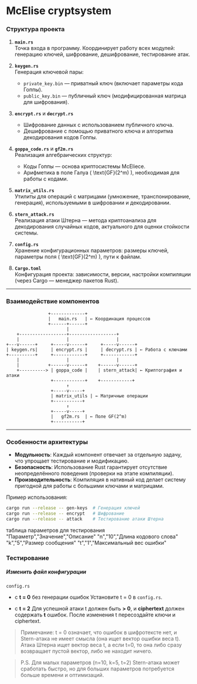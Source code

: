 # McElise cryptsystem


### **Структура проекта**
1. **`main.rs`**  
   Точка входа в программу. Координирует работу всех модулей: генерацию ключей, шифрование, дешифрование, тестирование атак.

2. **`keygen.rs`**  
   Генерация ключевой пары:
   - `private_key.bin` — приватный ключ (включает параметры кода Гоппы).
   - `public_key.bin` — публичный ключ (модифицированная матрица для шифрования).

3. **`encrypt.rs`** и **`decrypt.rs`**  
   - Шифрование данных с использованием публичного ключа.
   - Дешифрование с помощью приватного ключа и алгоритма декодирования кодов Гоппы.

4. **`goppa_code.rs`** и **`gf2m.rs`**  
   Реализация алгебраических структур:
   - Коды Гоппы — основа криптосистемы McEliece.
   - Арифметика в поле Галуа \( \text{GF}(2^m) \), необходимая для работы с кодами.

5. **`matrix_utils.rs`**  
   Утилиты для операций с матрицами (умножение, транспонирование, генерация), используемыми в шифровании и декодировании.

6. **`stern_attack.rs`**  
   Реализация атаки Штерна — метода криптоанализа для декодирования случайных кодов, актуального для оценки стойкости системы.

7. **`config.rs`**  
   Хранение конфигурационных параметров: размеры ключей, параметры поля \( \text{GF}(2^m) \), пути к файлам.

8. **`Cargo.toml`**  
   Конфигурация проекта: зависимости, версии, настройки компиляции (через Cargo — менеджер пакетов Rust).

---

### **Взаимодействие компонентов**
```plaintext
                +-------------+
                |   main.rs   | ← Координация процессов
                +------+------+
                       |
    +------------------+------------------+
    |                  |                  |
+---v------+     +-----v------+     +-----v------+
| keygen.rs|     | encrypt.rs |     | decrypt.rs | ← Работа с ключами
+----------+     +------------+     +------------+
    |                  |                  |
    |           +------v------+    +------v------+
    +----------> | goppa_code |    | stern_attack| ← Криптография и атаки
                 +------------+    +------------+
                       ↑
                 +-----v-----+
                 | matrix_utils | ← Матричные операции
                 +-----------+
                       ↑
                 +-----v-----+
                 |   gf2m.rs  | ← Поле GF(2^m)
                 +-----------+
```

---

### **Особенности архитектуры**
- **Модульность**: Каждый компонент отвечает за отдельную задачу, что упрощает тестирование и модификацию.
- **Безопасность**: Использование Rust гарантирует отсутствие неопределённого поведения (проверки на этапе компиляции).
- **Производительность**: Компиляция в нативный код делает систему пригодной для работы с большими ключами и матрицами.

Пример использования:  
```bash
cargo run --release -- gen-keys  # Генерация ключей
cargo run --release -- encrypt   # Шифрование
cargo run --release -- attack    # Тестирование атаки Штерна
```

таблица параметров для тестирования
"Параметр","Значение","Описание"
"n","10","Длина кодового слова"
"k","5","Размер сообщения"
"t","1","Максимальный вес ошибки"

### Тестирование 

##### Изменить файл конфигурации

`config.rs`

- с **t = 0** без генерации ошибок
    Установите t = 0 в `config.rs`.

- с **t = 2**
   Для успешной атаки t должен быть **> 0**, и **ciphertext** должен содержать **t** ошибок. После изменения t пересоздайте ключи и ciphertext.

>Примечание: t = 0 означает, что ошибок в шифротексте нет, и Stern-атака не имеет смысла (она ищет вектор ошибки веса t). Атака Штерна ищет вектор веса t, а если t=0, то она либо сразу возвращает пустой вектор, либо не находит ничего.

>P.S.
>Для малых параметров (n=10, k=5, t=2) Stern-атака может сработать быстро, но для больших параметров потребуется больше времени и оптимизаций.